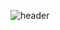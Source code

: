![header](https://capsule-render.vercel.app/api?type=waving&color=auto&height=300&section=header&text=eukkcha's%20Github&fontSize=50)
